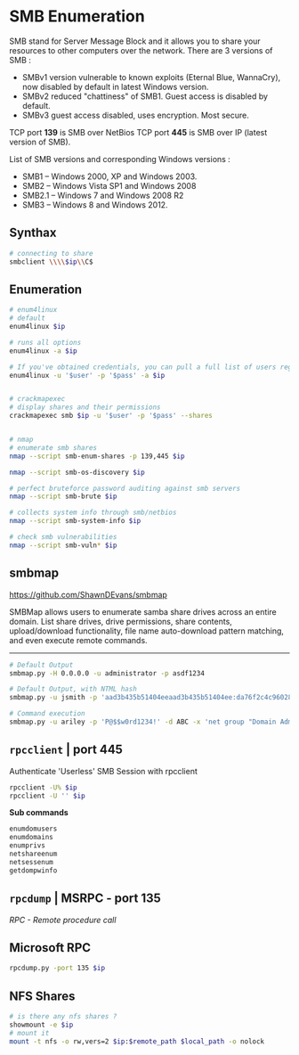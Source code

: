 # SMB Enumeration

SMB stand for Server Message Block and it allows you to share your resources to other computers over the network. There are 3 versions of SMB :

* SMBv1 version vulnerable to known exploits (Eternal Blue, WannaCry), now disabled by default in latest Windows version.
* SMBv2 reduced "chattiness" of SMB1. Guest access is disabled by default.
* SMBv3 guest access disabled, uses encryption. Most secure.

TCP port **139** is SMB over NetBios TCP port **445** is SMB over IP (latest version of SMB).

List of SMB versions and corresponding Windows versions :

* SMB1 – Windows 2000, XP and Windows 2003.
* SMB2 – Windows Vista SP1 and Windows 2008
* SMB2.1 – Windows 7 and Windows 2008 R2
* SMB3 – Windows 8 and Windows 2012.

## Synthax

```bash
# connecting to share
smbclient \\\\$ip\\C$
```

## Enumeration

```bash
# enum4linux
# default
enum4linux $ip

# runs all options
enum4linux -a $ip

# If you've obtained credentials, you can pull a full list of users regardless of the RestrictAnonymous option
enum4linux -u '$user' -p '$pass' -a $ip


# crackmapexec
# display shares and their permissions
crackmapexec smb $ip -u '$user' -p '$pass' --shares


# nmap
# enumerate smb shares 
nmap --script smb-enum-shares -p 139,445 $ip

nmap --script smb-os-discovery $ip

# perfect bruteforce password auditing against smb servers
nmap --script smb-brute $ip

# collects system info through smb/netbios
nmap --script smb-system-info $ip

# check smb vulnerabilities
nmap --script smb-vuln* $ip
```

## smbmap

https://github.com/ShawnDEvans/smbmap

SMBMap allows users to enumerate samba share drives across an entire domain. List share drives, drive permissions, share contents, upload/download functionality, file name auto-download pattern matching, and even execute remote commands.

***

```bash
# Default Output
smbmap.py -H 0.0.0.0 -u administrator -p asdf1234

# Default Output, with NTML hash
smbmap.py -u jsmith -p 'aad3b435b51404eeaad3b435b51404ee:da76f2c4c96028b7a6111aef4a50a94d' -H 0.0.0.0

# Command execution
smbmap.py -u ariley -p 'P@$$w0rd1234!' -d ABC -x 'net group "Domain Admins" /domain' -H 0.0.0.0
```

## `rpcclient` | port 445

Authenticate 'Userless' SMB Session with rpcclient

```bash
rpcclient -U% $ip
rpcclient -U '' $ip
```

**Sub commands**

```bash
enumdomusers
enumdomains
enumprivs
netshareenum
netsessenum
getdompwinfo
```

## `rpcdump` | MSRPC - port 135

_RPC - Remote procedure call_

## Microsoft RPC

```bash
rpcdump.py -port 135 $ip
```

## NFS Shares

```bash
# is there any nfs shares ?
showmount -e $ip
# mount it
mount -t nfs -o rw,vers=2 $ip:$remote_path $local_path -o nolock
```
